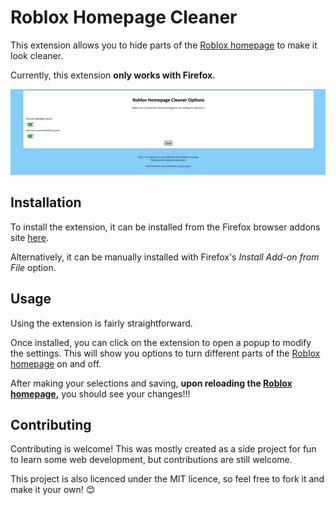 # Roblox Homepage Cleaner

This extension allows you to hide parts of the [Roblox homepage](https://www.roblox.com/home) to make it look cleaner.

Currently, this extension <b>only works with Firefox.</b>

![Extension settings page screenshot](imgs/screenshot.jpg)

## Installation

To install the extension, it can be installed from the Firefox browser addons site [here](https://addons.mozilla.org/en-US/firefox/addon/roblox-homepage-cleaner/).

Alternatively, it can be manually installed with Firefox's <i>Install Add-on from File</i> option.

## Usage

Using the extension is fairly straightforward.

Once installed, you can click on the extension to open a popup to modify the settings. This will show you options to turn different parts of the [Roblox homepage](https://www.roblox.com/home) on and off.

After making your selections and saving, <b>upon reloading the [Roblox homepage](https://www.roblox.com/home),</b> you should see your changes!!!

## Contributing

Contributing is welcome! This was mostly created as a side project for fun to learn some web development, but contributions are still welcome.

This project is also licenced under the MIT licence, so feel free to fork it and make it your own! 😊
